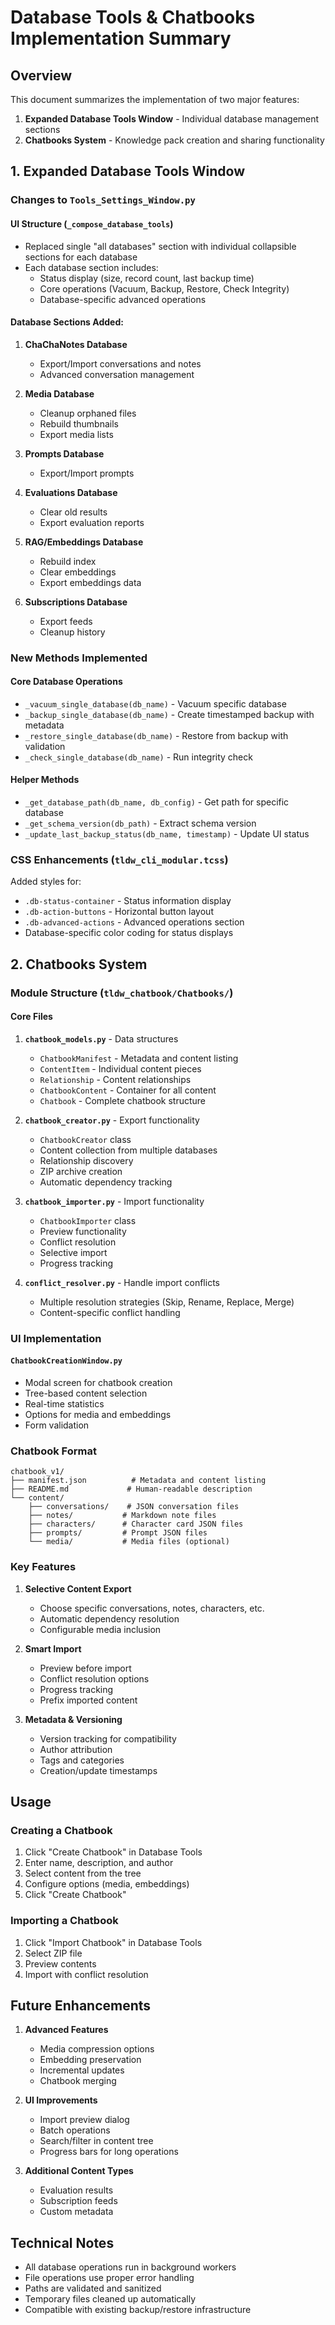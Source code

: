 # Database Tools & Chatbooks Implementation Summary

## Overview

This document summarizes the implementation of two major features:
1. **Expanded Database Tools Window** - Individual database management sections
2. **Chatbooks System** - Knowledge pack creation and sharing functionality

## 1. Expanded Database Tools Window

### Changes to `Tools_Settings_Window.py`

#### UI Structure (`_compose_database_tools`)
- Replaced single "all databases" section with individual collapsible sections for each database
- Each database section includes:
  - Status display (size, record count, last backup time)
  - Core operations (Vacuum, Backup, Restore, Check Integrity)
  - Database-specific advanced operations

#### Database Sections Added:
1. **ChaChaNotes Database**
   - Export/Import conversations and notes
   - Advanced conversation management
   
2. **Media Database**
   - Cleanup orphaned files
   - Rebuild thumbnails
   - Export media lists
   
3. **Prompts Database**
   - Export/Import prompts
   
4. **Evaluations Database**
   - Clear old results
   - Export evaluation reports
   
5. **RAG/Embeddings Database**
   - Rebuild index
   - Clear embeddings
   - Export embeddings data
   
6. **Subscriptions Database**
   - Export feeds
   - Cleanup history

### New Methods Implemented

#### Core Database Operations
- `_vacuum_single_database(db_name)` - Vacuum specific database
- `_backup_single_database(db_name)` - Create timestamped backup with metadata
- `_restore_single_database(db_name)` - Restore from backup with validation
- `_check_single_database(db_name)` - Run integrity check

#### Helper Methods
- `_get_database_path(db_name, db_config)` - Get path for specific database
- `_get_schema_version(db_path)` - Extract schema version
- `_update_last_backup_status(db_name, timestamp)` - Update UI status

### CSS Enhancements (`tldw_cli_modular.tcss`)
Added styles for:
- `.db-status-container` - Status information display
- `.db-action-buttons` - Horizontal button layout
- `.db-advanced-actions` - Advanced operations section
- Database-specific color coding for status displays

## 2. Chatbooks System

### Module Structure (`tldw_chatbook/Chatbooks/`)

#### Core Files
1. **`chatbook_models.py`** - Data structures
   - `ChatbookManifest` - Metadata and content listing
   - `ContentItem` - Individual content pieces
   - `Relationship` - Content relationships
   - `ChatbookContent` - Container for all content
   - `Chatbook` - Complete chatbook structure

2. **`chatbook_creator.py`** - Export functionality
   - `ChatbookCreator` class
   - Content collection from multiple databases
   - Relationship discovery
   - ZIP archive creation
   - Automatic dependency tracking

3. **`chatbook_importer.py`** - Import functionality
   - `ChatbookImporter` class
   - Preview functionality
   - Conflict resolution
   - Selective import
   - Progress tracking

4. **`conflict_resolver.py`** - Handle import conflicts
   - Multiple resolution strategies (Skip, Rename, Replace, Merge)
   - Content-specific conflict handling

### UI Implementation

#### `ChatbookCreationWindow.py`
- Modal screen for chatbook creation
- Tree-based content selection
- Real-time statistics
- Options for media and embeddings
- Form validation

### Chatbook Format

```
chatbook_v1/
├── manifest.json          # Metadata and content listing
├── README.md             # Human-readable description
└── content/
    ├── conversations/    # JSON conversation files
    ├── notes/           # Markdown note files
    ├── characters/      # Character card JSON files
    ├── prompts/         # Prompt JSON files
    └── media/           # Media files (optional)
```

### Key Features

1. **Selective Content Export**
   - Choose specific conversations, notes, characters, etc.
   - Automatic dependency resolution
   - Configurable media inclusion

2. **Smart Import**
   - Preview before import
   - Conflict resolution options
   - Progress tracking
   - Prefix imported content

3. **Metadata & Versioning**
   - Version tracking for compatibility
   - Author attribution
   - Tags and categories
   - Creation/update timestamps

## Usage

### Creating a Chatbook
1. Click "Create Chatbook" in Database Tools
2. Enter name, description, and author
3. Select content from the tree
4. Configure options (media, embeddings)
5. Click "Create Chatbook"

### Importing a Chatbook
1. Click "Import Chatbook" in Database Tools
2. Select ZIP file
3. Preview contents
4. Import with conflict resolution

## Future Enhancements

1. **Advanced Features**
   - Media compression options
   - Embedding preservation
   - Incremental updates
   - Chatbook merging

2. **UI Improvements**
   - Import preview dialog
   - Batch operations
   - Search/filter in content tree
   - Progress bars for long operations

3. **Additional Content Types**
   - Evaluation results
   - Subscription feeds
   - Custom metadata

## Technical Notes

- All database operations run in background workers
- File operations use proper error handling
- Paths are validated and sanitized
- Temporary files cleaned up automatically
- Compatible with existing backup/restore infrastructure